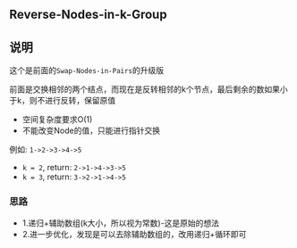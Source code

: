 ## Reverse-Nodes-in-k-Group

## 说明
这个是前面的`Swap-Nodes-in-Pairs`的升级版

前面是交换相邻的两个结点，而现在是反转相邻的k个节点，最后剩余的数如果小于k，则不进行反转，保留原值

* 空间复杂度要求O(1)
* 不能改变Node的值，只能进行指针交换

例如: `1->2->3->4->5`

* `k = 2`, return: `2->1->4->3->5`
* `k = 3`, return: `3->2->1->4->5`

### 思路

* 1.递归+辅助数组(k大小，所以视为常数)-这是原始的想法
* 2.进一步优化，发现是可以去除辅助数组的，改用递归+循环即可

